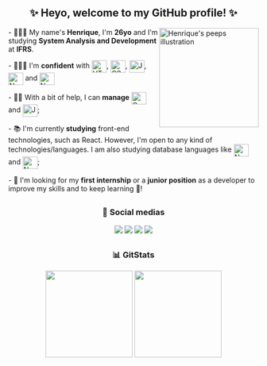 <div align="center">
  
  ## ✨ Heyo, welcome to my GitHub profile! ✨
  
</div>

<img src="https://assets.website-files.com/5e51c674258ffe10d286d30a/5e535a83d3992372c25556b9_peep-76.svg" min-width="200px" max-width="200px" width="200px" align="right" alt="Henrique's peeps illustration" />

<p align="left">
  - 🙋🏾‍♂️ My name's <strong>Henrique</strong>, I'm <strong>26yo</strong> and I'm studying <strong>System Analysis and Development</strong> at <strong>IFRS</strong>.
</p>

<p align="left">
  - 👨🏾‍💻 I'm <strong>confident</strong> with
      <img align="center" alt="HTML" height="25" width="30" src="https://cdn.jsdelivr.net/gh/devicons/devicon/icons/html5/html5-plain-wordmark.svg"/>, 
      <img align="center" alt="CSS" height="25" width="30" src="https://cdn.jsdelivr.net/gh/devicons/devicon/icons/css3/css3-plain-wordmark.svg" />, 
      <img align="center" alt="JavaScript" height="25" width="30" src="https://cdn.jsdelivr.net/gh/devicons/devicon/icons/javascript/javascript-plain.svg" />,  
      <img align="center" alt="Node.js" height="25" width="30" src="https://cdn.jsdelivr.net/gh/devicons/devicon/icons/nodejs/nodejs-original.svg" /> and
      <img align="center" alt="Node.js" height="25" width="30" src="https://cdn.jsdelivr.net/gh/devicons/devicon/icons/figma/figma-original.svg" />
</p>

<p align="left">
  - 👊🏾 With a bit of help, I can <strong>manage</strong>
      <img align="center" alt="C" height="25" width="30" src="https://cdn.jsdelivr.net/gh/devicons/devicon/icons/c/c-plain.svg" />  and
      <img align="center" alt="Java" height="25" width="30" src="https://cdn.jsdelivr.net/gh/devicons/devicon/icons/java/java-original.svg" />;
</p>

<p align="left">
  - 📚 I'm currently <strong>studying</strong> front-end technologies, such as React. However, I'm open to any kind of technologies/languages. I am also
  studying database languages like <img align="center" alt="Node.js" height="25" width="30" src="https://cdn.jsdelivr.net/gh/devicons/devicon/icons/mysql/mysql-original.svg" /> and 
  <img align="center" alt="Node.js" height="25" width="30" src="https://cdn.jsdelivr.net/gh/devicons/devicon/icons/mongodb/mongodb-original.svg"/>;
</p>

<p align="left">
  - 🔎 I'm looking for my <strong>first internship</strong> or a <strong>junior position</strong> as a developer to improve my skills and to keep learning 🖤!
</p>

##

<div align="center">
  
  ### 🔗 Social medias


  <a href="https://www.linkedin.com/in/hsp/" target="_blank" alt="Meu Linkedin"> <img src="https://img.shields.io/badge/LinkedIn-673ab7?style=for-the-badge&logo=linkedin&logoColor=white" /></a>
  <a href="https://twitter.com/dxthko" target="_blank" alt="Meu Twitter"> <img src="https://img.shields.io/badge/Twitter-522e92?style=for-the-badge&logo=twitter&logoColor=white" /></a>
  <a href="https://www.instagram.com/irythill/" target="_blank" alt="Meu Instagram"> <img src="https://img.shields.io/badge/Instagram-3e236e?style=for-the-badge&logo=instagram&logoColor=white"></a>
  <a href="mailto:h.sp97@hotmail.com" target="_blank" alt="Meu E-mail"> <img src="https://img.shields.io/badge/Microsoft_Outlook-673ab7?style=for-the-badge&logo=microsoft-outlook&logoColor=white"></a>
</div>

##

<div align="center">
  
  ### 📊 GitStats

  <img height="175rem" src="https://github-readme-stats.vercel.app/api?username=irythill&theme=material-palenight&show_icons=true&hide_border=false&count_private=true"/>
  <img height="175rem" src="https://github-readme-stats.vercel.app/api/top-langs/?username=irythill&layout=compact&langs_count=10&theme=material-palenight"/>

</div>

